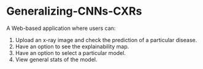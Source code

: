 # Generalizing-CNNs-CXRs

A Web-based application where users can:

1) Upload an x-ray image and check the prediction of a particular disease.
2) Have an option to see the explainability map.
3) Have an option to select a particular model.
4) View general stats of the model.
